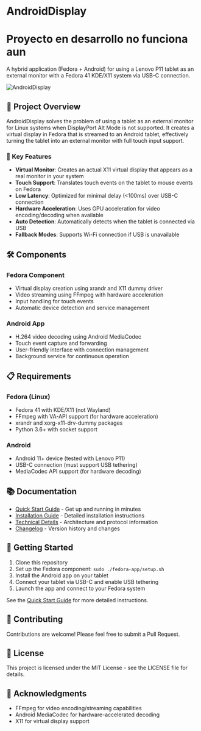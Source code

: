 # AndroidDisplay
# Proyecto en desarrollo no funciona aun

A hybrid application (Fedora + Android) for using a Lenovo P11 tablet as an external monitor with a Fedora 41 KDE/X11 system via USB-C connection.

![AndroidDisplay](https://placeholder-for-your-logo.com/androidisplay-logo.png)

## 🎯 Project Overview

AndroidDisplay solves the problem of using a tablet as an external monitor for Linux systems when DisplayPort Alt Mode is not supported. It creates a virtual display in Fedora that is streamed to an Android tablet, effectively turning the tablet into an external monitor with full touch input support.

### 🌟 Key Features

- **Virtual Monitor**: Creates an actual X11 virtual display that appears as a real monitor in your system
- **Touch Support**: Translates touch events on the tablet to mouse events on Fedora
- **Low Latency**: Optimized for minimal delay (<100ms) over USB-C connection
- **Hardware Acceleration**: Uses GPU acceleration for video encoding/decoding when available
- **Auto Detection**: Automatically detects when the tablet is connected via USB
- **Fallback Modes**: Supports Wi-Fi connection if USB is unavailable

## 🛠️ Components

### Fedora Component
- Virtual display creation using xrandr and X11 dummy driver
- Video streaming using FFmpeg with hardware acceleration
- Input handling for touch events
- Automatic device detection and service management

### Android App
- H.264 video decoding using Android MediaCodec
- Touch event capture and forwarding
- User-friendly interface with connection management
- Background service for continuous operation

## 📋 Requirements

### Fedora (Linux)
- Fedora 41 with KDE/X11 (not Wayland)
- FFmpeg with VA-API support (for hardware acceleration)
- xrandr and xorg-x11-drv-dummy packages
- Python 3.6+ with socket support

### Android
- Android 11+ device (tested with Lenovo P11)
- USB-C connection (must support USB tethering)
- MediaCodec API support (for hardware decoding)

## 📚 Documentation

- [Quick Start Guide](QuickStart.md) - Get up and running in minutes
- [Installation Guide](docs/Installation.md) - Detailed installation instructions
- [Technical Details](docs/TechnicalDetails.md) - Architecture and protocol information
- [Changelog](CHANGELOG.md) - Version history and changes

## 🚀 Getting Started

1. Clone this repository
2. Set up the Fedora component: `sudo ./fedora-app/setup.sh`
3. Install the Android app on your tablet
4. Connect your tablet via USB-C and enable USB tethering
5. Launch the app and connect to your Fedora system

See the [Quick Start Guide](QuickStart.md) for more detailed instructions.

## 🤝 Contributing

Contributions are welcome! Please feel free to submit a Pull Request.

## 📜 License

This project is licensed under the MIT License - see the LICENSE file for details.

## 🙏 Acknowledgments

- FFmpeg for video encoding/streaming capabilities
- Android MediaCodec for hardware-accelerated decoding
- X11 for virtual display support